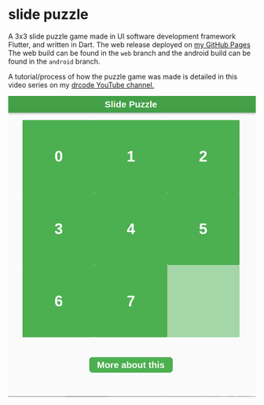 # slide puzzle

A 3x3 slide puzzle game made in UI software development framework Flutter, and written in Dart. The web release deployed on [my GitHub Pages](https://rissadr.github.io/projects/flutter/slidepuzzle/) The web build can be found in the `web` branch and the android build can be found in the `android` branch.

A tutorial/process of how the puzzle game was made is detailed in this video series on my [drcode YouTube channel.](https://www.youtube.com/playlist?list=PLSlcxI1BcpOqjmMZKoLasrZygqwFqaKbR)

![Web build image preview](image_preview/slide_puzzle_webpreview.png?raw=true)
